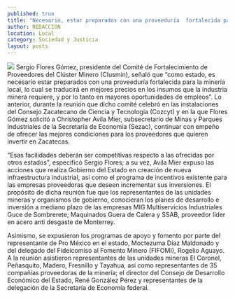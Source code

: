 ```yaml
---
published: true
title: "Necesario, estar preparados con una proveeduría  fortalecida para la minería local: líder del clúster"
author: REDACCION
location: Local
category: Sociedad y Justicia
layout: posts
---
```


![](http://i.imgur.com/LyIvrwxm.jpg)
Sergio Flores Gómez, presidente del Comité de Fortalecimiento de Proveedores del Clúster Minero (Clusmin), señaló que “como estado, es necesario estar preparados con una proveeduría fortalecida para la minería local, lo cual se traducirá en mejores precios en los insumos que la industria minera requiere, y por lo tanto en mayores oportunidades de empleos”.
Lo anterior, durante la reunión que dicho comité celebró en las instalaciones del Consejo Zacatecano de Ciencia y Tecnología (Cozcyt) y en la que Flores Gómez solicitó a Christopher Avila Mier, subsecretario de Minas y Parques Industriales de la Secretaría de Economía (Sezac), continuar con empeño de ofrecer las mejores condiciones para los proveedores que quieren invertir en Zacatecas.

“Esas facilidades deberán ser competitivas respecto a las ofrecidas por otros estados”, especificó Sergio Flores; a su vez, Avila Mier expuso las acciones que realiza Gobierno del Estado en creación de nueva infraestructura industrial, así como el programa de incentivos existente para las empresas proveedoras que deseen incrementar sus inversiones.
El propósito de dicha reunión fue que los representantes de las unidades mineras y organismos de gobierno, conocieran los planes de desarrollo e inversión a mediano plazo de las empresas MIG Multiservicios Industriales Guce de Sombrerete; Maquinados Guera de Calera y SSAB, proveedor líder en acero anti desgaste de Monterrey.

Asimismo, se expusieron  los programas de apoyo y fomento por parte del representante de Pro México en el estado, Moctezuma Díaz Maldonado y del delegado del Fideicomiso al Fomento Minero (FIFOMI),  Rogelio Aguayo.
A la reunión asistieron representantes de las unidades mineras El Coronel, Peñasquito, Madero, Fresnillo y Tayahua, así como representantes de 35 compañías proveedoras de la minería; el director del Consejo de Desarrollo Económico del Estado, René González Pérez y representantes de la delegación de la Secretaría de Economía federal.
